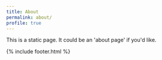 ```yaml
---
title: About
permalink: about/
profile: true
---
```


This is a static page. It could be an 'about page' if you'd like.

{% include footer.html %}
